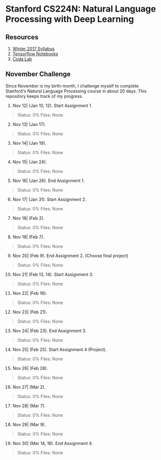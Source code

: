 # Stanford CS224N: Natural Language Processing with Deep Learning

## Resources
1. [Winter 2017 Syllabus](http://web.stanford.edu/class/cs224n/syllabus.html)
2. [Tensorflow Notebooks](https://colab.research.google.com/)
3. [Coda Lab](http://codalab.org/)

## November Challenge
Since November is my birth-month, I challenge myself to complete Stanford's
Natural Language Processing course in about 20 days. This repository keeps
track of my progress.

1. Nov 12| (Jan 10, 12). Start Assignment 1. 
> Status: 0%
> Files: None

2. Nov 13| (Jan 17).
> Status: 0%
> Files: None

3. Nov 14| (Jan 19).
> Status: 0%
> Files: None

4. Nov 15| (Jan 24). 
> Status: 0%
> Files: None

5. Nov 16| (Jan 26). End Assignment 1. 
> Status: 0%
> Files: None

6. Nov 17| (Jan 31). Start Assignment 2. 
> Status: 0%
> Files: None

7. Nov 18| (Feb 2). 
> Status: 0%
> Files: None

8. Nov 19| (Feb 7). 
> Status: 0%
> Files: None

9. Nov 20| (Feb 9). End Assignment 2. (Choose final project)
> Status: 0%
> Files: None

10. Nov 21| (Feb 13, 14). Start Assignment 3. 
> Status: 0%
> Files: None

11. Nov 22| (Feb 16). 
> Status: 0%
> Files: None

12. Nov 23| (Feb 21). 
> Status: 0%
> Files: None

13. Nov 24| (Feb 23). End Assignment 3. 
> Status: 0%
> Files: None

14. Nov 25| (Feb 25). Start Assignment 4 (Project). 
> Status: 0%
> Files: None

15. Nov 26| (Feb 28). 
> Status: 0%
> Files: None

16. Nov 27| (Mar 2). 
> Status: 0%
> Files: None

17. Nov 28| (Mar 7).
> Status: 0%
> Files: None

18. Nov 29| (Mar 9).
> Status: 0%
> Files: None

19. Nov 30| (Mar 14, 16). End Assignment 4.
> Status: 0%
> Files: None

